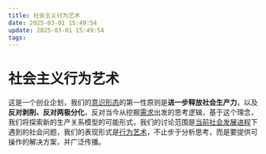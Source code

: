 ```yaml
---
title: 社会主义行为艺术
date: 2025-03-01 15:49:54
update: 2025-03-01 15:49:54
tags:
---
```


# 社会主义行为艺术

这是一个创业企划，我们的[意识形态](ideology)的第一性原则是**进一步释放社会生产力**，以及**反对剥削、反对两极分化**，反对当今从挖掘[需求](demand)出发的思考逻辑，基于这个理念，我们将探索新的生产关系模型的可能形式，我们的讨论范围是[当前社会发展进程](infrastructure)下遇到的社会问题，我们的表现形式是[行为艺术](performance_art)，不止步于分析思考，而是要提供可操作的解决方案，并广泛传播。